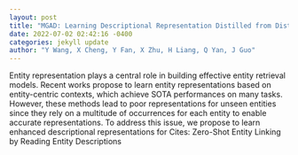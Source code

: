```yaml
--- 
layout: post 
title: "MGAD: Learning Descriptional Representation Distilled from Distributional Semantics for Unseen Entities" 
date: 2022-07-02 02:42:16 -0400 
categories: jekyll update 
author: "Y Wang, X Cheng, Y Fan, X Zhu, H Liang, Q Yan, J Guo" 
--- 
```

Entity representation plays a central role in building effective entity retrieval models. Recent works propose to learn entity representations based on entity-centric contexts, which achieve SOTA performances on many tasks. However, these methods lead to poor representations for unseen entities since they rely on a multitude of occurrences for each entity to enable accurate representations. To address this issue, we propose to learn enhanced descriptional representations for Cites: Zero-Shot Entity Linking by Reading Entity Descriptions